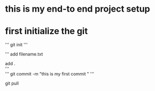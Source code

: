 # this is my end-to end project setup

# first initialize the git
''' 
git init
''' 

'''
add filename.txt

add .     
'''  
''' 
git commit -m "this is my first commit "
'''

git pull